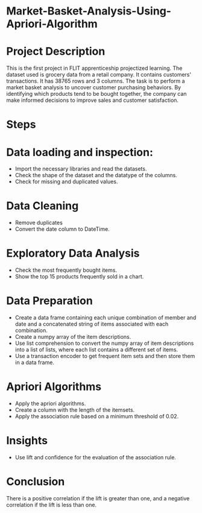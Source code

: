 # Market-Basket-Analysis-Using-Apriori-Algorithm

# Project Description

This is the first project in FLIT apprenticeship projectized learning. The dataset used is grocery data from a retail company. It contains customers' transactions. It has 38765 rows and 3 columns. The task is to perform a market basket analysis to uncover customer purchasing behaviors. By identifying which products tend to be bought together, the company can make informed decisions to improve sales and customer satisfaction.

 
# Steps

# Data loading and inspection:
* Import the necessary libraries and read the datasets.
* Check the shape of the dataset and the datatype of the columns.
* Check for missing and duplicated values.

 # Data Cleaning
* Remove duplicates
* Convert the date column to DateTime.

 # Exploratory Data Analysis
* Check the most frequently bought items.
* Show the top 15 products frequently sold in a chart.

# Data Preparation
* Create a data frame containing each unique combination of member and date and a concatenated string of items associated with each combination.
* Create a numpy array of the item descriptions.
* Use list comprehension to convert the numpy array of item descriptions into a list of lists, where each list contains a different set of items.
* Use a transaction encoder to get frequent item sets and then store them in a data frame.

# Apriori Algorithms
* Apply the apriori algorithms.
* Create a column with the length of the itemsets.
* Apply the association rule based on a minimum threshold of 0.02.
 
# Insights
* Use lift and confidence for the evaluation of the association rule.

# Conclusion
There is a positive correlation if the lift is greater than one, and a negative correlation if the lift is less than one.


